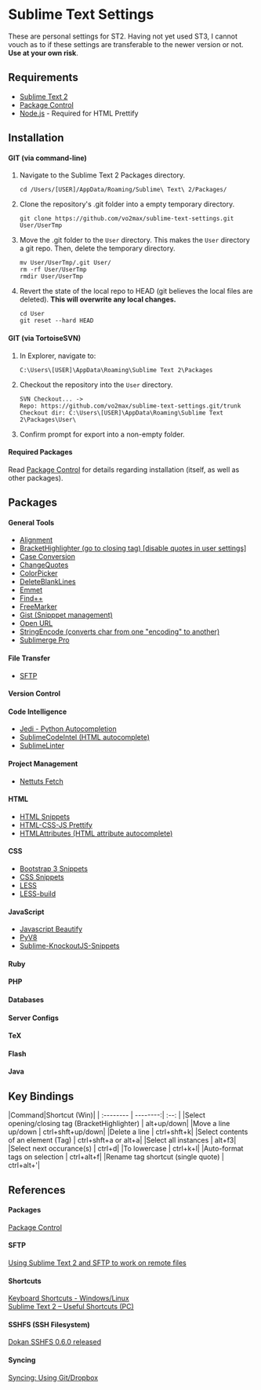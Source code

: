 Sublime Text Settings
=====================

These are personal settings for ST2. Having not yet used ST3, I cannot vouch as to if these settings are transferable to the newer version or not. **Use at your own risk**.

Requirements
------------

- [Sublime Text 2](http://www.sublimetext.com/)
- [Package Control](https://sublime.wbond.net/installation#st2)
- [Node.js](http://nodejs.org) - Required for HTML Prettify

Installation
------------

#### <i class="icon-folder-open"></i> GIT (via command-line)

1. Navigate to the Sublime Text 2 Packages directory.
   ```
   cd /Users/[USER]/AppData/Roaming/Sublime\ Text\ 2/Packages/
   ```

2. Clone the repository's .git folder into a empty temporary directory.
   ```
   git clone https://github.com/vo2max/sublime-text-settings.git User/UserTmp
   ```

3. Move the .git folder to the `User` directory. This makes the `User` directory a git repo. Then, delete the temporary directory.
   ```
   mv User/UserTmp/.git User/
   rm -rf User/UserTmp
   rmdir User/UserTmp
   ```

4. Revert the state of the local repo to HEAD (git believes the local files are deleted). **This will overwrite any local changes.**
   ``` 
   cd User
   git reset --hard HEAD
   ```

#### <i class="icon-folder-open"></i> GIT (via TortoiseSVN)

1. In Explorer, navigate to:
   ```
   C:\Users\[USER]\AppData\Roaming\Sublime Text 2\Packages
   ```

2. Checkout the repository into the `User` directory.
   ```
   SVN Checkout... -> 
   Repo: https://github.com/vo2max/sublime-text-settings.git/trunk
   Checkout dir: C:\Users\[USER]\AppData\Roaming\Sublime Text 2\Packages\User\
   ```

3. Confirm prompt for export into a non-empty folder.


#### <i class="icon-download"></i> Required Packages

Read [<i class="icon-share"></i> Package Control](https://sublime.wbond.net/installation#st2) for details regarding installation (itself, as well as other packages).

Packages
--------

#### General Tools
- [Alignment](http://wbond.net/sublime_packages/alignment)
- [BracketHighlighter (go to closing tag) [disable quotes in user settings]](https://github.com/facelessuser/BracketHighlighter)
- [Case Conversion](https://github.com/jdc0589/CaseConversion)
- [ChangeQuotes](https://github.com/colinta/SublimeChangeQuotes)
- [ColorPicker](http://weslly.github.io/ColorPicker/)
- [DeleteBlankLines](https://github.com/NicholasBuse/sublime_DeleteBlankLines)
- [Emmet](https://github.com/sergeche/emmet-sublime)
- [Find++](https://github.com/twolfson/FindPlusPlus)
- [FreeMarker](https://github.com/briancavalier/textmate-freemarker-bundle)
- [Gist (Snipppet management)](https://github.com/condemil/Gist)
- [Open URL](https://github.com/noahcoad/open-url)
- [StringEncode (converts char from one "encoding" to another)](https://github.com/colinta/SublimeStringEncode)
- [Sublimerge Pro](http://www.sublimerge.com/)

#### File Transfer
- [SFTP](http://wbond.net/sublime_packages/sftp)

#### Version Control

#### Code Intelligence
- [Jedi - Python Autocompletion](https://github.com/srusskih/SublimeJEDI)
- [SublimeCodeIntel (HTML autocomplete)](https://github.com/SublimeCodeIntel/SublimeCodeIntel)
- [SublimeLinter](https://github.com/SublimeLinter/SublimeLinter-for-ST2)

#### Project Management
- [Nettuts Fetch](https://github.com/weslly/Nettuts-Fetch)

#### HTML
- [HTML Snippets](https://github.com/joshnh/HTML-Snippets)
- [HTML-CSS-JS Prettify](https://github.com/victorporof/Sublime-HTMLPrettify)
- [HTMLAttributes (HTML attribute autocomplete)](https://github.com/agibsonsw/HTMLAttributes)

#### CSS
- [Bootstrap 3 Snippets](https://github.com/JasonMortonNZ/bs3-sublime-plugin)
- [CSS Snippets](https://github.com/joshnh/CSS-Snippets)
- [LESS](https://github.com/danro/LESS-sublime)
- [LESS-build](https://github.com/berfarah/LESS-build-sublime)

#### JavaScript
- [Javascript Beautify](https://github.com/enginespot/js-beautify-sublime)
- [PyV8](https://github.com/emmetio/pyv8-binaries)
- [Sublime-KnockoutJS-Snippets](https://github.com/aaronpowell/Sublime-KnockoutJS-Snippets)

#### Ruby 

#### PHP

#### Databases

#### Server Configs

#### TeX

#### Flash

#### Java

Key Bindings
------------

|Command|Shortcut (Win)|
| :-------- | --------:| :--: |
|Select opening/closing tag (BracketHighlighter) | alt+up/down|
|Move a line up/down | ctrl+shft+up/down|
|Delete a line | ctrl+shft+k|
|Select contents of an element (Tag) | ctrl+shft+a or alt+a|
|Select all instances | alt+f3|
|Select next occurance(s) | ctrl+d|
|To lowercase | ctrl+k+l|
|Auto-format tags on selection | ctrl+alt+f|
|Rename tag shortcut (single quote) | ctrl+alt+'|

References
----------

#### Packages

[Package Control](https://sublime.wbond.net)

#### SFTP

[Using Sublime Text 2 and SFTP to work on remote files](http://coderwall.com/p/52p2xa)

#### Shortcuts

[Keyboard Shortcuts - Windows/Linux](http://docs.sublimetext.info/en/latest/reference/keyboard_shortcuts_win.html)  
[Sublime Text 2 – Useful Shortcuts (PC)](https://gist.github.com/1736542)

#### SSHFS (SSH Filesystem)

[Dokan SSHFS 0.6.0 released](http://dokan-dev.net/en/2011/01/12/dokan-sshfs-0-6-0-released/)

#### Syncing

[Syncing: Using Git/Dropbox](https://sublime.wbond.net/docs/syncing)